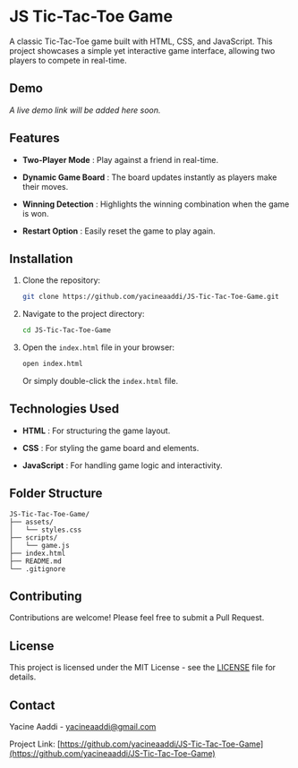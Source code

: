 # JS Tic-Tac-Toe Game

A classic Tic-Tac-Toe game built with HTML, CSS, and JavaScript. This project showcases a simple yet interactive game interface, allowing two players to compete in real-time.

## Demo

*A live demo link will be added here soon.*

## Features

* **Two-Player Mode** : Play against a friend in real-time.

* **Dynamic Game Board** : The board updates instantly as players make their moves.

* **Winning Detection** : Highlights the winning combination when the game is won.

* **Restart Option** : Easily reset the game to play again.

## Installation

1. Clone the repository:

   ```bash
   git clone https://github.com/yacineaaddi/JS-Tic-Tac-Toe-Game.git
   ```

2. Navigate to the project directory:

   ```bash
   cd JS-Tic-Tac-Toe-Game
   ```

3. Open the `index.html` file in your browser:

   ```bash
   open index.html
   ```

   Or simply double-click the `index.html` file.

## Technologies Used

* **HTML** : For structuring the game layout.

* **CSS** : For styling the game board and elements.

* **JavaScript** : For handling game logic and interactivity.

## Folder Structure

```
JS-Tic-Tac-Toe-Game/
├── assets/
│   └── styles.css
├── scripts/
│   └── game.js
├── index.html
├── README.md
└── .gitignore
```

## Contributing

Contributions are welcome! Please feel free to submit a Pull Request.

## License

This project is licensed under the MIT License - see the [LICENSE](LICENSE) file for details.

## Contact

Yacine Aaddi - [yacineaaddi@gmail.com](mailto:yacineaaddi@gmail.com)

Project Link: [https://github.com/yacineaaddi/JS-Tic-Tac-Toe-Game](https://github.com/yacineaaddi/JS-Tic-Tac-Toe-Game)
